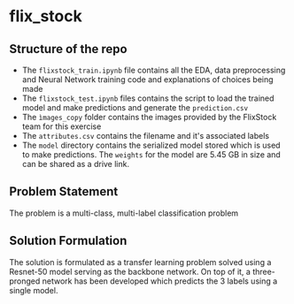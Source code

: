 # flix_stock

## Structure of the repo

 - The ```flixstock_train.ipynb``` file contains all the EDA, data preprocessing and Neural Network training code and explanations of choices being made
 - The ```flixstock_test.ipynb``` files contains the script to load the trained model and make predictions and generate the ```prediction.csv```
 - The ```ìmages_copy``` folder contains the images provided by the FlixStock team for this exercise
 - The ```attributes.csv``` contains the filename and it's associated labels
 - The ```model``` directory contains the serialized model stored which is used to make predictions. The ```weights``` for the model are 5.45 GB in size and can be shared as a drive link.

## Problem Statement

The problem is a multi-class, multi-label classification problem

## Solution Formulation

The solution is formulated as a transfer learning problem solved using a Resnet-50 model serving as the backbone network. On top of it, a three-pronged network has been developed which predicts the 3 labels using a single model.


